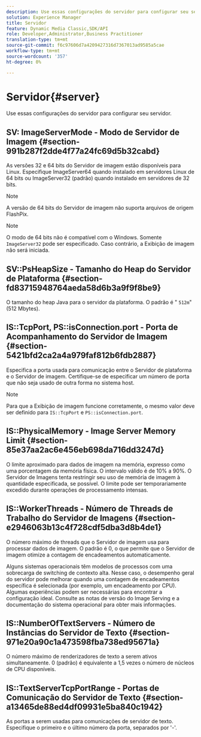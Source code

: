 ```yaml
---
description: Use essas configurações do servidor para configurar seu servidor.
solution: Experience Manager
title: Servidor
feature: Dynamic Media Classic,SDK/API
role: Developer,Administrator,Business Practitioner
translation-type: tm+mt
source-git-commit: f6c97606d7a4209427316d7367013ad9585a5cae
workflow-type: tm+mt
source-wordcount: '357'
ht-degree: 0%

---
```



# Servidor{#server}

Use essas configurações do servidor para configurar seu servidor.

## SV: ImageServerMode - Modo de Servidor de Imagem {#section-991b287f2dde4f77a24fc69d5b32cabd}

As versões 32 e 64 bits do Servidor de imagem estão disponíveis para Linux. Especifique ImageServer64 quando instalado em servidores Linux de 64 bits ou ImageServer32 (padrão) quando instalado em servidores de 32 bits.

>[!NOTE]
>
>A versão de 64 bits do Servidor de imagem não suporta arquivos de origem FlashPix.

>[!NOTE]
>
>O modo de 64 bits não é compatível com o Windows. Somente `ImageServer32` pode ser especificado. Caso contrário, a Exibição de imagem não será iniciada.

## SV::PsHeapSize - Tamanho do Heap do Servidor de Plataforma {#section-fd83715948764aeda58d6b3a9f9f8be9}

O tamanho do heap Java para o servidor da plataforma. O padrão é &quot; `512m`&quot; (512 Mbytes).

## IS::TcpPort, PS::isConnection.port - Porta de Acompanhamento do Servidor de Imagem {#section-5421bfd2ca2a4a979faf812b6fdb2887}

Especifica a porta usada para comunicação entre o Servidor de plataforma e o Servidor de imagem. Certifique-se de especificar um número de porta que não seja usado de outra forma no sistema host.

>[!NOTE]
>
>Para que a Exibição de imagem funcione corretamente, o mesmo valor deve ser definido para `IS::TcpPort` e `PS::isConnection.port`.

## IS::PhysicalMemory - Image Server Memory Limit {#section-85e37aa2ac6e456eb698da716dd3247d}

O limite aproximado para dados de imagem na memória, expresso como uma porcentagem da memória física. O intervalo válido é de 10% a 90%. O Servidor de Imagens tenta restringir seu uso de memória de imagem à quantidade especificada, se possível. O limite pode ser temporariamente excedido durante operações de processamento intensas.

## IS::WorkerThreads - Número de Threads de Trabalho do Servidor de Imagens {#section-e2946063b13c4f728cdf5dba3d8b4de1}

O número máximo de threads que o Servidor de imagem usa para processar dados de imagem. O padrão é 0, o que permite que o Servidor de imagem otimize a contagem de encadeamentos automaticamente.

Alguns sistemas operacionais têm modelos de processos com uma sobrecarga de switching de contexto alta. Nesse caso, o desempenho geral do servidor pode melhorar quando uma contagem de encadeamentos específica é selecionada (por exemplo, um encadeamento por CPU). Algumas experiências podem ser necessárias para encontrar a configuração ideal. Consulte as notas de versão do Image Serving e a documentação do sistema operacional para obter mais informações.

## IS::NumberOfTextServers - Número de Instâncias do Servidor de Texto {#section-971e20a90c1a473598fba738ed95671a}

O número máximo de renderizadores de texto a serem ativos simultaneamente. 0 (padrão) é equivalente a 1,5 vezes o número de núcleos de CPU disponíveis.

## IS::TextServerTcpPortRange - Portas de Comunicação do Servidor de Texto {#section-a13465de88ed4df09931e5ba840c1942}

As portas a serem usadas para comunicações de servidor de texto. Especifique o primeiro e o último número da porta, separados por &#39;-&#39;.
